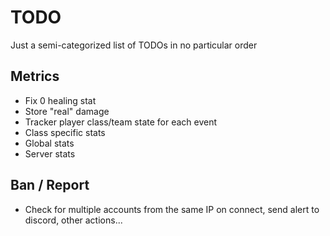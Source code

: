 # TODO

Just a semi-categorized list of TODOs in no particular order

## Metrics

- Fix 0 healing stat
- Store "real" damage
- Tracker player class/team state for each event
- Class specific stats
- Global stats
- Server stats

## Ban / Report

- Check for multiple accounts from the same IP on connect, send alert to discord, other actions...